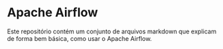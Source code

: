 # Apache Airflow

Este repositório contém um conjunto de arquivos markdown que explicam de forma bem básica, como usar o Apache Airflow.